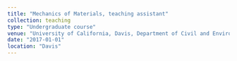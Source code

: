 ```yaml
---
title: "Mechanics of Materials, teaching assistant"
collection: teaching
type: "Undergraduate course"
venue: "University of California, Davis, Department of Civil and Environmental Engineering"
date: "2017-01-01"
location: "Davis"
---
```

